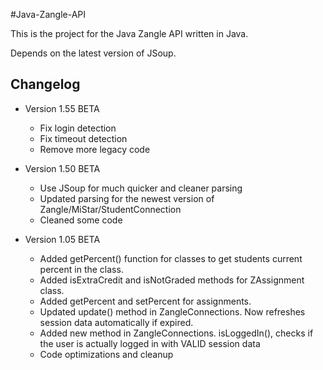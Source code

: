 #Java-Zangle-API

This is the project for the Java Zangle API written in Java.

Depends on the latest version of JSoup.

## Changelog

* Version 1.55 BETA
    * Fix login detection
    * Fix timeout detection
    * Remove more legacy code

* Version 1.50 BETA
    * Use JSoup for much quicker and cleaner parsing
    * Updated parsing for the newest version of Zangle/MiStar/StudentConnection
    * Cleaned some code

* Version 1.05 BETA
    * Added getPercent() function for classes to get students current     percent in the class.
    * Added isExtraCredit and isNotGraded methods for ZAssignment class.
    * Added getPercent and setPercent for assignments.
    * Updated update() method in ZangleConnections.  Now refreshes session data automatically if expired.
    * Added new method in ZangleConnections. isLoggedIn(), checks if the user is actually logged in with VALID session data
    * Code optimizations and cleanup